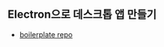 ## Electron으로 데스크톱 앱 만들기

- [boilerplate repo](https://github.com/electron-react-boilerplate/electron-react-boilerplate)

